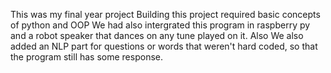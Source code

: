 This was my final year project
Building this project required basic concepts of python and OOP
We had also intergrated this program in raspberry py and a robot speaker that dances on any tune played on it.
Also We also added an NLP part for questions or words that weren't hard coded, so that the program still has some response. 

